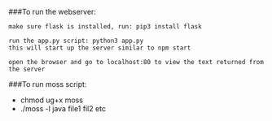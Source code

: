###To run the webserver:

	make sure flask is installed, run: pip3 install flask

	run the app.py script: python3 app.py
	this will start up the server similar to npm start

	open the browser and go to localhost:80 to view the text returned from the server

###To run moss script:
* chmod ug+x moss
* ./moss -l java file1 fil2 etc
